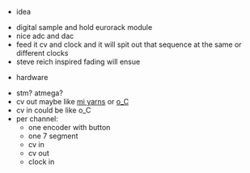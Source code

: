+ idea

- digital sample and hold eurorack module
- nice adc and dac
- feed it cv and clock and it will spit out that sequence at the same or different clocks
- steve reich inspired fading will ensue

+ hardware

- stm? atmega?
- cv out maybe like [mi yarns](https://github.com/pichenettes/eurorack/tree/master/yarns) or [o_C](https://ornament-and-cri.me/)
- cv in could be like o_C
- per channel:
  - one encoder with button
  - one 7 segment
  - cv in 
  - cv out
  - clock in
  

